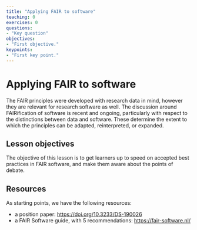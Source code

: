 ```yaml
---
title: "Applying FAIR to software"
teaching: 0
exercises: 0
questions:
- "Key question"
objectives:
- "First objective."
keypoints:
- "First key point."
---
```


# Applying FAIR to software

The FAIR principles were developed with research data in mind, however they are relevant for research software as well. The discussion around FAIRification of software is recent and ongoing, particularly with respect to the distinctions between data and software. These determine the extent to which the principles can be adapted, reinterpreted, or expanded.

## Lesson objectives

The objective of this lesson is to get learners up to speed on accepted best practices in FAIR software, and make them aware about the points of debate. 

## Resources

As starting points, we have the following resources: 
- a position paper: https://doi.org/10.3233/DS-190026
- a FAIR Software guide, with 5 recommendations: https://fair-software.nl/ 

